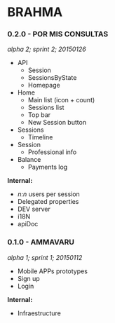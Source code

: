 # BRAHMA

### 0.2.0 - POR MIS CONSULTAS
_alpha 2; sprint 2; 20150126_

* API
	* Session
	* SessionsByState
	* Homepage
* Home
	* Main list (icon + count)
	* Sessions list
	* Top bar
	* New Session button
* Sessions
	* Timeline
* Session
	* Professional info
* Balance
	* Payments log

**Internal:**

* _n:n_ users per session
* Delegated properties
* DEV server
* i18N
* apiDoc

### 0.1.0 - AMMAVARU
_alpha 1; sprint 1; 20150112_

* Mobile APPs prototypes
* Sign up
* Login

**Internal:**

* Infraestructure